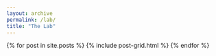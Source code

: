 ```yaml
---
layout: archive
permalink: /lab/
title: "The Lab"
---
```


<div class="tiles">
{% for post in site.posts %}
  {% include post-grid.html %}
{% endfor %}
</div><!-- /.tiles -->
